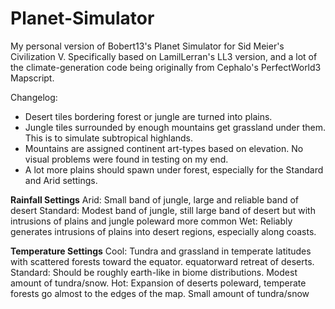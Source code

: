 # Planet-Simulator
My personal version of Bobert13's Planet Simulator for Sid Meier's Civilization V. Specifically based on LamilLerran's LL3 version, and a lot of the climate-generation code being originally from Cephalo's PerfectWorld3 Mapscript. 

Changelog:
  - Desert tiles bordering forest or jungle are turned into plains.
  - Jungle tiles surrounded by enough mountains get grassland under them. This is to simulate subtropical highlands. 
  - Mountains are assigned continent art-types based on elevation. No visual problems were found in testing on my end.
  - A lot more plains should spawn under forest, especially for the Standard and Arid settings.

**Rainfall Settings**
  Arid: Small band of jungle, large and reliable band of desert
  Standard: Modest band of jungle, still large band of desert but with intrusions of plains and jungle poleward more common
  Wet: Reliably generates intrusions of plains into desert regions, especially along coasts.     

**Temperature Settings**
Cool: Tundra and grassland in temperate latitudes with scattered forests toward the equator. equatorward retreat of deserts.
Standard: Should be roughly earth-like in biome distributions. Modest amount of tundra/snow.
Hot: Expansion of deserts poleward, temperate forests go almost to the edges of the map. Small amount of tundra/snow
